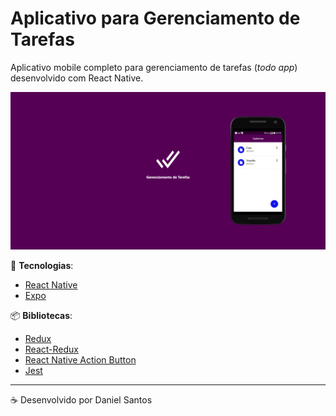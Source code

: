 # Aplicativo para Gerenciamento de Tarefas

Aplicativo mobile completo para gerenciamento de tarefas (*todo app*) desenvolvido com React Native.

![preview](.github/preview.jpg)

:rocket: **Tecnologias**:

- [React Native](https://facebook.github.io/react-native/)
- [Expo](https://expo.io/)


:package: **Bibliotecas**:

- [Redux](https://redux.js.org/)
- [React-Redux](react-redux.js.org)
- [React Native Action Button](https://www.npmjs.com/package/react-native-action-button)
- [Jest](https://jestjs.io/docs/en/using-matchers)

---

:coffee: Desenvolvido por Daniel Santos